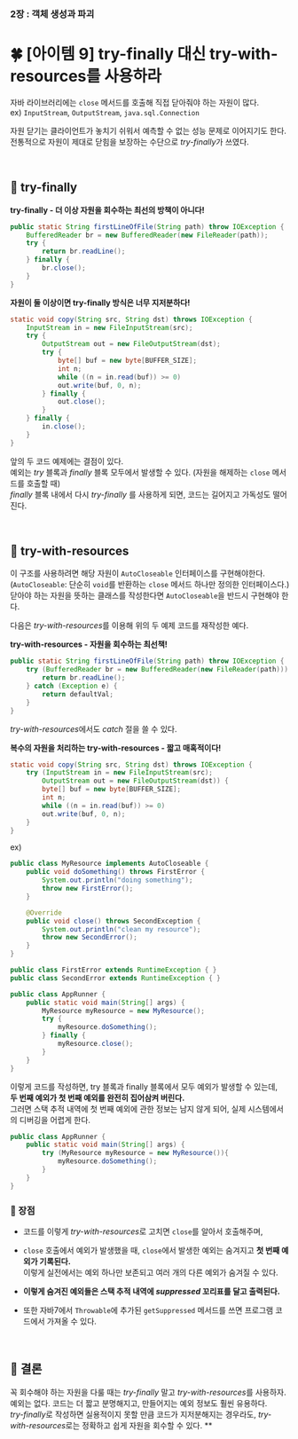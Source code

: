 ### 2장 : 객체 생성과 파괴 
# 🍀 [아이템 9] try-finally 대신 try-with-resources를 사용하라
자바 라이브러리에는 `close` 메서드를 호출해 직접 닫아줘야 하는 자원이 많다.  
ex) `InputStream`, `OutputStream`, `java.sql.Connection`

자원 닫기는 클라이언트가 놓치기 쉬워서 예측할 수 없는 성능 문제로 이어지기도 한다.  
전통적으로 자원이 제대로 닫힘을 보장하는 수단으로 *try-finally*가 쓰였다.

&nbsp;

## 📒  try-finally

**try-finally - 더 이상 자원을 회수하는 최선의 방책이 아니다!**

```java
public static String firstLineOfFile(String path) throw IOException {
    BufferedReader br = new BufferedReader(new FileReader(path));
    try {
        return br.readLine();
    } finally {
        br.close();
    }
}
```

**자원이 둘 이상이면 try-finally 방식은 너무 지저분하다!**

```java
static void copy(String src, String dst) throws IOException {
	InputStream in = new FileInputStream(src);
	try {
		OutputStream out = new FileOutputStream(dst);
		try {
			byte[] buf = new byte[BUFFER_SIZE];
			int n;
			while ((n = in.read(buf)) >= 0)
			out.write(buf, 0, n);
		} finally {
			out.close();
		}
	} finally {
		in.close();
	}
}
```

앞의 두 코드 예제에는 결점이 있다.  
예외는 *try* 블록과 *finally* 블록 모두에서 발생할 수 있다. (자원을 해제하는 `close` 메서드를 호출할 때)  
*finally* 블록 내에서 다시 *try-finally* 를 사용하게 되면, 코드는 길어지고 가독성도 떨어진다.

&nbsp;

## 📒 try-with-resources

이 구조를 사용하려면 해당 자원이 `AutoCloseable` 인터페이스를 구현해야한다.  
(`AutoCloseable`: 단순히 `void`를 반환하는 `close` 메서드 하나만 정의한 인터페이스다.)  
닫아야 하는 자원을 뜻하는 클래스를 작성한다면 `AutoCloseable`을 반드시 구현해야 한다.

다음은 *try-with-resources*를 이용해 위의 두 예제 코드를 재작성한 예다.

**try-with-resources - 자원을 회수하는 최선책!**

```java
public static String firstLineOfFile(String path) throw IOException {
    try (BufferedReader br = new BufferedReader(new FileReader(path))) {
        return br.readLine();
    } catch (Exception e) {
        return defaultVal;
    }
}
```

*try-with-resources*에서도 *catch* 절을 쓸 수 있다.

**복수의 자원을 처리하는 try-with-resources - 짧고 매혹적이다!**

```java
static void copy(String src, String dst) throws IOException {
	try (InputStream in = new FileInputStream(src);
		OutputStream out = new FileOutputStream(dst)) {
		byte[] buf = new byte[BUFFER_SIZE];
		int n;
		while ((n = in.read(buf)) >= 0)
		out.write(buf, 0, n);
	}
}
```

ex)

```java
public class MyResource implements AutoCloseable {
	public void doSomething() throws FirstError {
		System.out.println("doing something");
		throw new FirstError();
	}

	@Override
	public void close() throws SecondException {
		System.out.println("clean my resource");
		throw new SecondError();
	}
}
```

```java
public class FirstError extends RuntimeException { }
public class SecondError extends RuntimeException { }
```

```java
public class AppRunner {
	public static void main(String[] args) {
		MyResource myResource = new MyResource();
		try {
			myResource.doSomething();
		} finally {
			myResource.close();
		}
	}
}
```

이렇게 코드를 작성하면, try 블록과 finally 블록에서 모두 예외가 발생할 수 있는데,  
**두 번째 예외가 첫 번째 예외를 완전히 집어삼켜 버린다.**  
그러면 스택 추적 내역에 첫 번째 예외에 관한 정보는 남지 않게 되어, 실제 시스템에서의 디버깅을 어렵게 한다.

```java
public class AppRunner {
	public static void main(String[] args) {
		try (MyResource myResource = new MyResource()){
			myResource.doSomething();
		}
	}
}
```

### 📃 장점
- 코드를 이렇게 *try-with-resources*로 고치면 `close`를 알아서 호출해주며,  
- `close` 호출에서 예외가 발생했을 때, `close`에서 발생한 예외는 숨겨지고 **첫 번째 예외가 기록된다.**  
이렇게 실전에서는 예외 하나만 보존되고 여러 개의 다른 예외가 숨겨질 수 있다.  

- **이렇게 숨겨진 예외들은 스택 추적 내역에 *suppressed* 꼬리표를 달고 출력된다.**  
- 또한 자바7에서 `Throwable`에 추가된 `getSuppressed` 메서드를 쓰면 프로그램 코드에서 가져올 수 있다.

&nbsp;

## 📒 결론

꼭 회수해야 하는 자원을 다룰 때는 *try-finally* 말고 *try-with-resources*를 사용하자.  
예외는 없다. 코드는 더 짧고 분명해지고, 만들어지는 예외 정보도 훨씬 유용하다.  
*try-finally*로 작성하면 실용적이지 못할 만큼 코드가 지저분해지는 경우라도, *try-with-resources*로는 정확하고 쉽게 자원을 회수할 수 있다. **